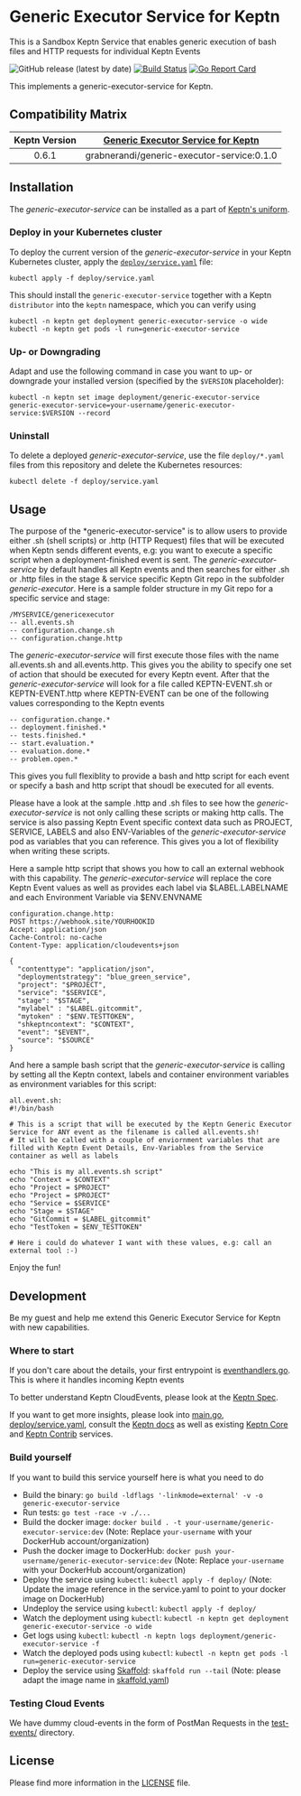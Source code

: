 # Generic Executor Service for Keptn

This is a Sandbox Keptn Service that enables generic execution of bash files and HTTP requests for individual Keptn Events 

![GitHub release (latest by date)](https://img.shields.io/github/v/release/grabnerandi/generic-executor-service)
[![Build Status](https://travis-ci.org/grabnerandi/generic-executor-service.svg?branch=master)](https://travis-ci.org/grabnerandi/generic-executor-service)
[![Go Report Card](https://goreportcard.com/badge/github.com/grabnerandi/generic-executor-service)](https://goreportcard.com/report/github.com/grabnerandi/generic-executor-service)

This implements a generic-executor-service for Keptn.

## Compatibility Matrix

| Keptn Version    | [Generic Executor Service for Keptn](https://hub.docker.com/r/grabnerandi/generic-executor-service/tags) |
|:----------------:|:----------------------------------------:|
|       0.6.1      | grabnerandi/generic-executor-service:0.1.0 |

## Installation

The *generic-executor-service* can be installed as a part of [Keptn's uniform](https://keptn.sh).

### Deploy in your Kubernetes cluster

To deploy the current version of the *generic-executor-service* in your Keptn Kubernetes cluster, apply the [`deploy/service.yaml`](deploy/service.yaml) file:

```console
kubectl apply -f deploy/service.yaml
```

This should install the `generic-executor-service` together with a Keptn `distributor` into the `keptn` namespace, which you can verify using

```console
kubectl -n keptn get deployment generic-executor-service -o wide
kubectl -n keptn get pods -l run=generic-executor-service
```

### Up- or Downgrading

Adapt and use the following command in case you want to up- or downgrade your installed version (specified by the `$VERSION` placeholder):

```console
kubectl -n keptn set image deployment/generic-executor-service generic-executor-service=your-username/generic-executor-service:$VERSION --record
```

### Uninstall

To delete a deployed *generic-executor-service*, use the file `deploy/*.yaml` files from this repository and delete the Kubernetes resources:

```console
kubectl delete -f deploy/service.yaml
```

## Usage

The purpose of the *generic-executor-service" is to allow users to provide either .sh (shell scripts) or .http (HTTP Request) files that will be executed when Keptn sends different events, e.g: you want to execute a specific script when a deployment-finished event is sent.
The *generic-executor-service* by default handles all Keptn events and then searches for either .sh or .http files in the stage & service specific Keptn Git repo in the subfolder *generic-executor*. Here is a sample folder structure in my Git repo for a specific service and stage:
```
/MYSERVICE/genericexecutor
-- all.events.sh
-- configuration.change.sh
-- configuration.change.http
```

The *generic-executor-service* will first execute those files with the name all.events.sh and all.events.http. This gives you the ability to specify one set of action that should be executed for every Keptn event.
After that the *generic-executor-service* will look for a file called KEPTN-EVENT.sh or KEPTN-EVENT.http where KEPTN-EVENT can be one of the following values corresponding to the Keptn events
```
-- configuration.change.*
-- deployment.finished.*
-- tests.finished.*
-- start.evaluation.*
-- evaluation.done.*
-- problem.open.*
```

This gives you full flexiblity to provide a bash and http script for each event or specify a bash and http script that shoudl be executed for all events.

Please have a look at the sample .http and .sh files to see how the *generic-executor-service* is not only calling these scripts or making http calls. The service is also passing Keptn Event specific context data such as PROJECT, SERVICE, LABELS and also ENV-Variables of the *generic-executor-service* pod as variables that you can reference. This gives you a lot of flexibility when writing these scripts.

Here a sample http script that shows you how to call an external webhook with this capability.
The *generic-executor-service* will replace the core Keptn Event values as well as provides each label via $LABEL.LABELNAME and each Environment Variable via $ENV.ENVNAME
```
configuration.change.http:
POST https://webhook.site/YOURHOOKID
Accept: application/json
Cache-Control: no-cache
Content-Type: application/cloudevents+json

{
  "contenttype": "application/json",
  "deploymentstrategy": "blue_green_service",
  "project": "$PROJECT",
  "service": "$SERVICE",
  "stage": "$STAGE",
  "mylabel" : "$LABEL.gitcommit",
  "mytoken" : "$ENV.TESTTOKEN",
  "shkeptncontext": "$CONTEXT",
  "event": "$EVENT",
  "source": "$SOURCE"
}
```

And here a sample bash script that the *generic-executor-service* is calling by setting all the Keptn context, labels and container environment variables as environment variables for this script:
```
all.event.sh:
#!/bin/bash

# This is a script that will be executed by the Keptn Generic Executor Service for ANY event as the filename is called all.events.sh!
# It will be called with a couple of enviornment variables that are filled with Keptn Event Details, Env-Variables from the Service container as well as labels

echo "This is my all.events.sh script"
echo "Context = $CONTEXT"
echo "Project = $PROJECT"
echo "Project = $PROJECT"
echo "Service = $SERVICE"
echo "Stage = $STAGE"
echo "GitCommit = $LABEL_gitcommit"
echo "TestToken = $ENV_TESTTOKEN"

# Here i could do whatever I want with these values, e.g: call an external tool :-)

```

Enjoy the fun!

## Development

Be my guest and help me extend this Generic Executor Service for Keptn with new capabilities. 

### Where to start

If you don't care about the details, your first entrypoint is [eventhandlers.go](eventhandlers.go). This is where it handles incoming Keptn events
 
To better understand Keptn CloudEvents, please look at the [Keptn Spec](https://github.com/keptn/spec).
 
If you want to get more insights, please look into [main.go](main.go), [deploy/service.yaml](deploy/service.yaml),
 consult the [Keptn docs](https://keptn.sh/docs/) as well as existing [Keptn Core](https://github.com/keptn/keptn) and
 [Keptn Contrib](https://github.com/keptn-contrib/) services.

### Build yourself

If you want to build this service yourself here is what you need to do

* Build the binary: `go build -ldflags '-linkmode=external' -v -o generic-executor-service`
* Run tests: `go test -race -v ./...`
* Build the docker image: `docker build . -t your-username/generic-executor-service:dev` (Note: Replace `your-username` with your DockerHub account/organization)
* Push the docker image to DockerHub: `docker push your-username/generic-executor-service:dev` (Note: Replace `your-username` with your DockerHub account/organization)
* Deploy the service using `kubectl`: `kubectl apply -f deploy/` (Note: Update the image reference in the service.yaml to point to your docker image on DockerHub)
* Undeploy the service using `kubectl`: `kubectl apply -f deploy/`
* Watch the deployment using `kubectl`: `kubectl -n keptn get deployment generic-executor-service -o wide`
* Get logs using `kubectl`: `kubectl -n keptn logs deployment/generic-executor-service -f`
* Watch the deployed pods using `kubectl`: `kubectl -n keptn get pods -l run=generic-executor-service`
* Deploy the service using [Skaffold](https://skaffold.dev/): `skaffold run --tail` (Note: please adapt the image name in [skaffold.yaml](skaffold.yaml))

### Testing Cloud Events

We have dummy cloud-events in the form of PostMan Requests in the [test-events/](test-events/) directory.

## License

Please find more information in the [LICENSE](LICENSE) file.